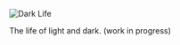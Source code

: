 ![Dark Life](https://media.discordapp.net/attachments/416809668908941316/639331850447224833/Dark_Life.png?width=567&height=254)

The life of light and dark.
(work in progress)
